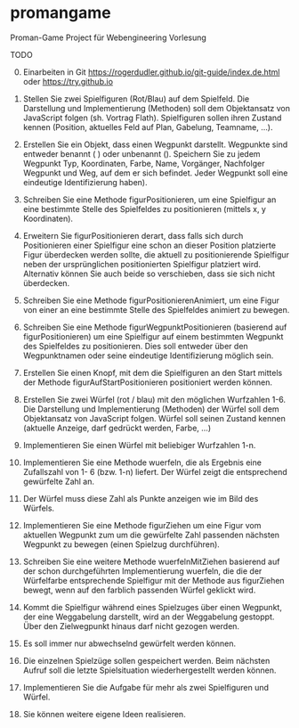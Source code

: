 # promangame
Proman-Game Project für Webengineering Vorlesung

TODO

0. Einarbeiten in Git https://rogerdudler.github.io/git-guide/index.de.html oder https://try.github.io

1. Stellen Sie zwei Spielfiguren (Rot/Blau) auf dem Spielfeld. Die Darstellung und Implementierung (Methoden) soll dem Objektansatz von JavaScript folgen (sh. Vortrag Flath). Spielfiguren sollen ihren Zustand kennen (Position, aktuelles Feld auf Plan, Gabelung, Teamname, …).
2. Erstellen Sie ein Objekt, dass einen Wegpunkt darstellt. Wegpunkte sind entweder benannt ( ) oder unbenannt (). Speichern Sie zu jedem Wegpunkt Typ, Koordinaten, Farbe, Name, Vorgänger, Nachfolger Wegpunkt und Weg, auf dem er sich befindet. Jeder Wegpunkt soll eine eindeutige Identifizierung haben).
3. Schreiben Sie eine Methode figurPositionieren, um eine Spielfigur an eine bestimmte Stelle des Spielfeldes zu positionieren (mittels x, y Koordinaten).
4. Erweitern Sie figurPositionieren derart, dass falls sich durch Positionieren einer Spielfigur eine schon an dieser Position platzierte Figur überdecken werden sollte, die aktuell zu positionierende Spielfigur neben der ursprünglichen positionierten Spielfigur platziert wird. Alternativ können Sie auch beide so verschieben, dass sie sich nicht überdecken.
5. Schreiben Sie eine Methode figurPositionierenAnimiert, um eine Figur von einer an eine bestimmte Stelle des Spielfeldes animiert zu bewegen.
6. Schreiben Sie eine Methode figurWegpunktPositionieren (basierend auf figurPositionieren) um eine Spielfigur auf einem bestimmten Wegpunkt des Spielfeldes zu positionieren. Dies soll entweder über den Wegpunktnamen oder seine eindeutige Identifizierung möglich sein.
7. Erstellen Sie einen Knopf, mit dem die Spielfiguren an den Start mittels der Methode figurAufStartPositionieren positioniert werden können.
8. Erstellen Sie zwei Würfel (rot / blau) mit den möglichen Wurfzahlen 1-6. Die Darstellung und Implementierung (Methoden) der Würfel soll dem Objektansatz von JavaScript folgen. Würfel soll seinen Zustand kennen (aktuelle Anzeige, darf gedrückt werden, Farbe, …)
9. Implementieren Sie einen Würfel mit beliebiger Wurfzahlen 1-n.
10. Implementieren Sie eine Methode wuerfeln, die als Ergebnis eine Zufallszahl von 1- 6 (bzw. 1-n) liefert. Der Würfel zeigt die entsprechend gewürfelte Zahl an.
11. Der Würfel muss diese Zahl als Punkte anzeigen wie im Bild des Würfels.
12. Implementieren Sie eine Methode figurZiehen um eine Figur vom aktuellen Wegpunkt zum um die gewürfelte Zahl passenden nächsten Wegpunkt zu bewegen (einen Spielzug durchführen).
13. Schreiben Sie eine weitere Methode wuerfelnMitZiehen basierend auf der schon durchgeführten Implementierung wuerfeln, die die der Würfelfarbe entsprechende Spielfigur mit der Methode aus figurZiehen bewegt, wenn auf den farblich passenden Würfel geklickt wird.
14. Kommt die Spielfigur während eines Spielzuges über einen Wegpunkt, der eine Weggabelung darstellt, wird an der Weggabelung gestoppt. Über den Zielwegpunkt hinaus darf nicht gezogen werden.
15. Es soll immer nur abwechselnd gewürfelt werden können.
16. Die einzelnen Spielzüge sollen gespeichert werden. Beim nächsten Aufruf soll die letzte Spielsituation wiederhergestellt werden können.
17. Implementieren Sie die Aufgabe für mehr als zwei Spielfiguren und Würfel.
18. Sie können weitere eigene Ideen realisieren.
